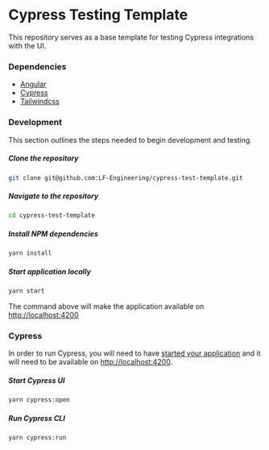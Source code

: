 # Cypress Testing Template

This repository serves as a base template for testing Cypress integrations with the UI.

### Dependencies

- [Angular](https://angular.io)
- [Cypress](https://cypress.io)
- [Tailwindcss](https://tailwindcss.com)

### Development

This section outlines the steps needed to begin development and testing.

##### Clone the repository

```bash
git clone git@github.com:LF-Engineering/cypress-test-template.git
```

##### Navigate to the repository

```bash
cd cypress-test-template
```

##### Install NPM dependencies

```bash
yarn install
```

##### Start application locally

```bash
yarn start
```

The command above will make the application available on [http://localhost:4200](http://localhost:4200)

### Cypress

In order to run Cypress, you will need to have [started your application](#start-application-locally) and it will need to be available on [http://localhost:4200](http://localhost:4200).

##### Start Cypress UI

```bash
yarn cypress:open
```

##### Run Cypress CLI

```bash
yarn cypress:run
```
